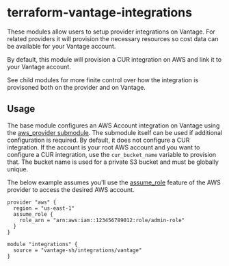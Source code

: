 # terraform-vantage-integrations

These modules allow users to setup provider integrations on Vantage. For related providers it will provision the necessary resources so cost data can be available for your Vantage account.

By default, this module will provision a CUR integration on AWS and link it to your Vantage account.

See child modules for more finite control over how the integration is provisoned both on the provider and on Vantage.

## Usage

The base module configures an AWS Account integration on Vantage using the [aws_provider submodule](modules/aws_provider). The submodule itself can be used if additional configuration is required. By default, it does not configure a CUR integration. If the account is your root AWS account and you want to configure a CUR integration, use the `cur_bucket_name` variable to provision that. The bucket name is used for a private S3 bucket and must be globally unique.

The below example assumes you'll use the [assume_role](https://registry.terraform.io/providers/hashicorp/aws/latest/docs#assuming-an-iam-role) feature of the AWS provider to access the desired AWS account.

```hcl
provider "aws" {
  region = "us-east-1"
  assume_role {
    role_arn = "arn:aws:iam::123456789012:role/admin-role"
  }
}

module "integrations" {
  source = "vantage-sh/integrations/vantage"
}
```
